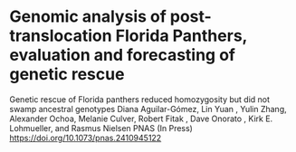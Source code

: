 # Genomic analysis of post-translocation Florida Panthers, evaluation and forecasting of genetic rescue

Genetic rescue of Florida panthers reduced homozygosity but did not swamp ancestral genotypes
Diana Aguilar-Gómez, Lin Yuan , Yulin Zhang, Alexander Ochoa, Melanie Culver, Robert Fitak , Dave Onorato , Kirk E. Lohmueller, and Rasmus Nielsen
PNAS (In Press)
https://doi.org/10.1073/pnas.2410945122
